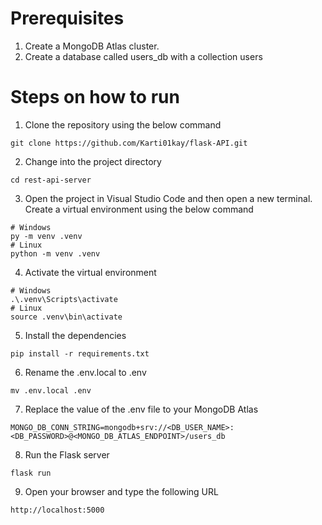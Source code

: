 # Prerequisites  
1.  Create a MongoDB Atlas cluster.
2.  Create a database called users_db with a collection users
    
   
# Steps on how to run  
1)  Clone the repository using the below command  
```
git clone https://github.com/Karti01kay/flask-API.git
```  
2) Change into the project directory
```
cd rest-api-server
```
3) Open the project in Visual Studio Code and then open a new terminal. Create a virtual environment using the below command
```
# Windows
py -m venv .venv
# Linux
python -m venv .venv
```
4) Activate the virtual environment
```
# Windows
.\.venv\Scripts\activate
# Linux
source .venv\bin\activate
```
5) Install the dependencies
```
pip install -r requirements.txt
```  
6) Rename the .env.local to .env
```
mv .env.local .env
```  
7) Replace the value of the .env file to your MongoDB Atlas  
```
MONGO_DB_CONN_STRING=mongodb+srv://<DB_USER_NAME>:<DB_PASSWORD>@<MONGO_DB_ATLAS_ENDPOINT>/users_db
```
8) Run the Flask server
```
flask run
```
9) Open your browser and type the following URL
```
http://localhost:5000
```
